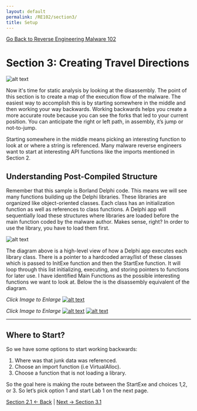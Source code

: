 ```yaml
---
layout: default
permalink: /RE102/section3/
title: Setup
---
```

[Go Back to Reverse Engineering Malware 102](https://securedorg.github.io/RE102/)

# Section 3: Creating Travel Directions #

![alt text](https://securedorg.github.io/RE102/images/Section3_intro.gif "intro")

Now it's time for static analysis by looking at the disassembly. The point of this section is to create a map of the execution flow of the malware. The easiest way to accomplish this is by starting somewhere in the middle and then working your way backwards. Working backwards helps you create a more accurate route because you can see the forks that led to your current position. You can anticipate the right or left path, in assembly, it’s jump or not-to-jump.

Starting somewhere in the middle means picking an interesting function to look at or where a string is referenced. Many malware reverse engineers want to start at interesting API functions like the imports mentioned in Section 2. 

## Understanding Post-Compiled Structure ##

Remember that this sample is Borland Delphi code. This means we will see many functions building up the Delphi libraries. These libraries are organized like object-oriented classes. Each class has an initialization function as well as references to class functions. A Delphi app will sequentially load these structures where libraries are loaded before the main function coded by the malware author. Makes sense, right? In order to use the library, you have to load them first. 

![alt text](https://securedorg.github.io/RE102/images/Section3_delphi.gif "Section3_delphi")

The diagram above is a high-level view of how a Delphi app executes each library class. There is a pointer to a hardcoded array/list of these classes which is passed to InitExe function and then the StartExe function. It will loop through this list initializing, executing, and storing pointers to functions for later use. I have identified Main Functions as the possible interesting functions we want to look at. Below the is the disassembly equivalent of the diagram.

*Click Image to Enlarge*
[![alt text](https://securedorg.github.io/RE102/images/Section3_initexe.png "initexe")](https://securedorg.github.io/RE102/images/Section3_initexe.png)

*Click Image to Enlarge*
[![alt text](https://securedorg.github.io/RE102/images/Section3_array1.png "array1")](https://securedorg.github.io/RE102/images/Section3_array1.png)
[![alt text](https://securedorg.github.io/RE102/images/Section3_array2.png "array2")](https://securedorg.github.io/RE102/images/Section3_array1.png)

---

## Where to Start? ##

So we have some options to start working backwards:

1. Where was that junk data was referenced.
2. Choose an import function (i.e VirtualAlloc).
3. Choose a function that is not loading a library.

So the goal here is making the route between the StartExe and choices 1,2, or 3. So let’s pick option 1 and start Lab 1 on the next page. 


[Section 2.1 <- Back](https://securedorg.github.io/RE102/section2.1) | [Next -> Section 3.1](https://securedorg.github.io/RE102/section3.1)